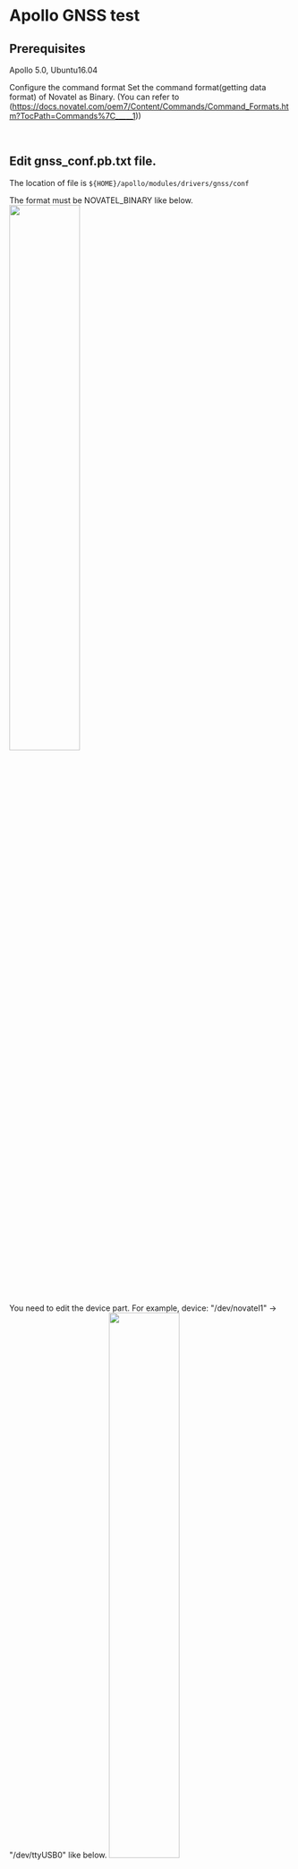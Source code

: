 
<h1>Apollo GNSS test</h1>


<h2>Prerequisites</h2>
Apollo 5.0, Ubuntu16.04

<br>

<n2>Configure the command format</h2>
Set the command format(getting data format) of Novatel as Binary. (You can refer to (https://docs.novatel.com/oem7/Content/Commands/Command_Formats.htm?TocPath=Commands%7C_____1))

<br>

<h2> Edit gnss_conf.pb.txt file. </h2>

The location of file is <code>${HOME}/apollo/modules/drivers/gnss/conf</code>

The format must be NOVATEL_BINARY like below. 
<img src="https://user-images.githubusercontent.com/72431755/95695697-4991db00-0c73-11eb-964a-e92a19d38378.png" width="50%" height="50%"></img>

You need to edit the device part.
For example, device: "/dev/novatel1" -> "/dev/ttyUSB0" like below.
<img src="https://user-images.githubusercontent.com/72431755/95695758-72b26b80-0c73-11eb-9b67-d7f03226954d.png" width="50%" height="50%"></img>



<img src="https://user-images.githubusercontent.com/72431755/95695773-8231b480-0c73-11eb-94f6-35a2b7455899.png" width="50%" height="50%"></img>
